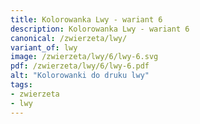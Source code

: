 ```yaml
---
title: Kolorowanka Lwy - wariant 6
description: Kolorowanka Lwy - wariant 6
canonical: /zwierzeta/lwy/
variant_of: lwy
image: /zwierzeta/lwy/6/lwy-6.svg
pdf: /zwierzeta/lwy/6/lwy-6.pdf
alt: "Kolorowanki do druku lwy"
tags:
- zwierzeta
- lwy
---
```

